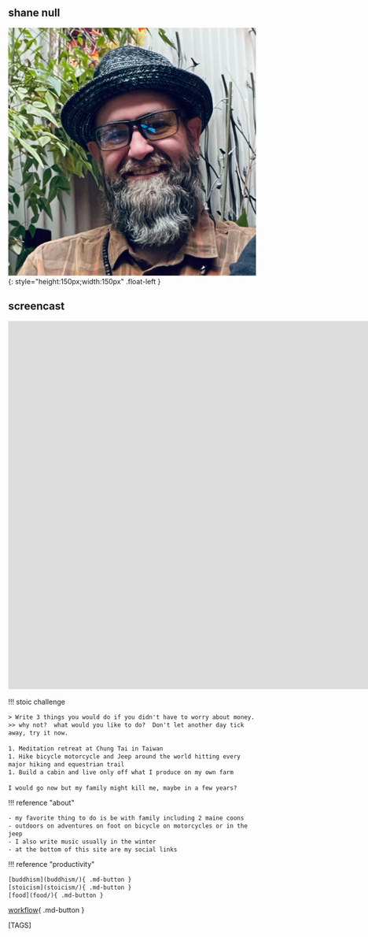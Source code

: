 
## shane null

![shane null](images/shane0.png){: style="height:150px;width:150px" .float-left }

## screencast

<iframe width="1583" height="748" src="https://www.youtube.com/embed/ET8tI10G0lo" title="shanenull.com screencast" frameborder="0" allow="accelerometer; autoplay; clipboard-write; encrypted-media; gyroscope; picture-in-picture; web-share" allowfullscreen></iframe>

!!! stoic challenge

    > Write 3 things you would do if you didn't have to worry about money.
    >> why not?  what would you like to do?  Don't let another day tick away, try it now.

    1. Meditation retreat at Chung Tai in Taiwan
    1. Hike bicycle motorcycle and Jeep around the world hitting every major hiking and equestrian trail
    1. Build a cabin and live only off what I produce on my own farm

    I would go now but my family might kill me, maybe in a few years?

!!! reference "about"

    - my favorite thing to do is be with family including 2 maine coons
    - outdoors on adventures on foot on bicycle on motorcycles or in the jeep
    - I also write music usually in the winter
    - at the bottom of this site are my social links 

!!! reference "productivity"

    [buddhism](buddhism/){ .md-button } 
    [stoicism](stoicism/){ .md-button }
    [food](food/){ .md-button } 

[workflow](workflow.md){ .md-button }

[TAGS]
